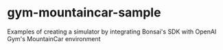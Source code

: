 # gym-mountaincar-sample
Examples of creating a simulator by integrating Bonsai's SDK with OpenAI Gym's MountainCar environment
